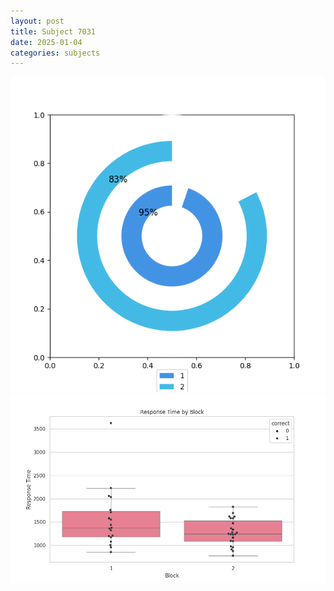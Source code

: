 ```yaml
---
layout: post
title: Subject 7031
date: 2025-01-04
categories: subjects
---
```


![](data/7031/run-17/7031__acc_test.png)
![](data/7031/run-17/7031_rt.png)
